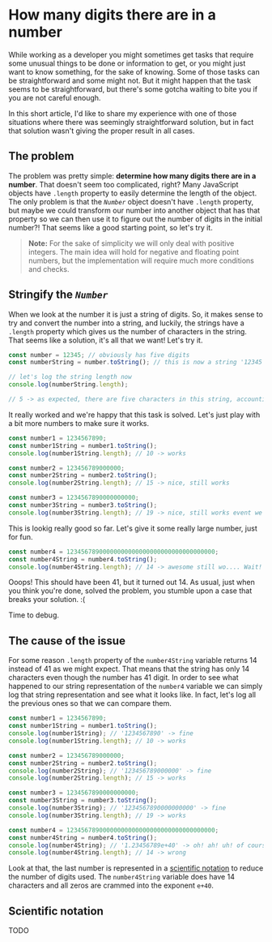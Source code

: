 # How many digits there are in a number

While working as a developer you might sometimes get tasks that require some unusual things to be done or information to get, or you might just want to know something, for the sake of knowing. Some of those tasks can be straightforward and some might not. But it might happen that the task seems to be straightforward, but there's some gotcha waiting to bite you if you are not careful enough.

In this short article, I'd like to share my experience with one of those situations where there was seemingly straightforward solution, but in fact that solution wasn't giving the proper result in all cases.

## The problem

The problem was pretty simple: **determine how many digits there are in a number**. That doesn't seem too complicated, right? Many JavaScript objects have `.length` property to easily determine the length of the object. The only problem is that the *`Number`* object doesn't have `.length` property, but maybe we could transform our number into another object that has that property so we can then use it to figure out the number of digits in the initial number?! That seems like a good starting point, so let's try it.

> **Note:** For the sake of simplicity we will only deal with positive integers. The main idea will hold for negative and floating point numbers, but the implementation will require much more conditions and checks.

## Stringify the *`Number`*

When we look at the number it is just a string of digits. So, it makes sense to try and convert the number into a string, and luckily, the strings have a `.length` property which gives us the number of characters in the string. That seems like a solution, it's all that we want! Let's try it.

```javascript
const number = 12345; // obviously has five digits
const numberString = number.toString(); // this is now a string '12345'

// let's log the string length now
console.log(numberString.length);

// 5 -> as expected, there are five characters in this string, accounting for five digits in the number
```

It really worked and we're happy that this task is solved. Let's just play with a bit more numbers to make sure it works.

```javascript
const number1 = 1234567890;
const number1String = number1.toString();
console.log(number1String.length); // 10 -> works

const number2 = 123456789000000;
const number2String = number2.toString();
console.log(number2String.length); // 15 -> nice, still works

const number3 = 1234567890000000000;
const number3String = number3.toString();
console.log(number3String.length); // 19 -> nice, still works event we have passed the Number.MAX_SAFE_INTEGER value
```

This is lookig really good so far. Let's give it some really large number, just for fun.

```javascript
const number4 = 12345678900000000000000000000000000000000;
const number4String = number4.toString();
console.log(number4String.length); // 14 -> awesome still wo.... Wait! What? Fourteen!?
```

Ooops! This should have been 41, but it turned out 14. As usual, just when you think you're done, solved the problem, you stumble upon a case that breaks your solution. :(

Time to debug.

## The cause of the issue

For some reason `.length` property of the `number4String` variable returns 14 instead of 41 as we might expect. That means that the string has only 14 characters even though the number has 41 digit. In order to see what happened to our string representation of the `number4` variable we can simply log that string representation and see what it looks like. In fact, let's log all the previous ones so that we can compare them.

```javascript
const number1 = 1234567890;
const number1String = number1.toString();
console.log(number1String); // '1234567890' -> fine
console.log(number1String.length); // 10 -> works

const number2 = 123456789000000;
const number2String = number2.toString();
console.log(number2String); // '123456789000000' -> fine
console.log(number2String.length); // 15 -> works

const number3 = 1234567890000000000;
const number3String = number3.toString();
console.log(number3String); // '1234567890000000000' -> fine
console.log(number3String.length); // 19 -> works

const number4 = 12345678900000000000000000000000000000000;
const number4String = number4.toString();
console.log(number4String); // '1.23456789e+40' -> oh! ah! uh! of course!
console.log(number4String.length); // 14 -> wrong
```

Look at that, the last number is represented in a [scientific notation](#scientific-notation) to reduce the number of digits used. The `number4String` variable does have 14 characters and all zeros are crammed into the exponent `e+40`.

## Scientific notation

TODO
